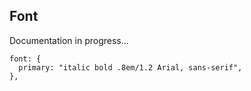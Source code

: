 ## Font

Documentation in progress...

```
font: {
  primary: "italic bold .8em/1.2 Arial, sans-serif",
},
```